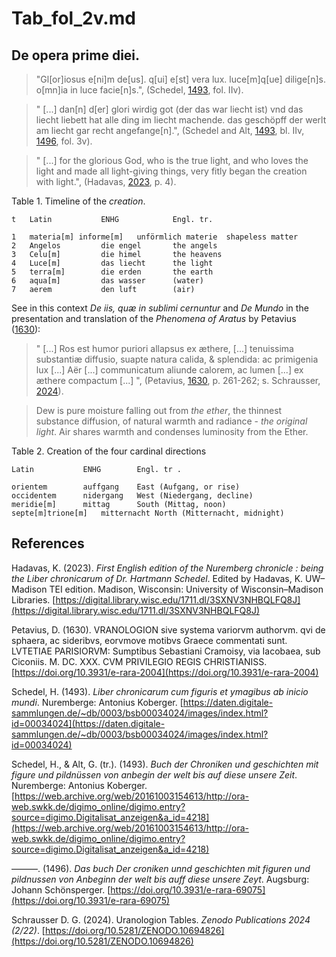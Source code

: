 # Tab_fol_2v.md

## De opera prime diei.

>"Gl[or]iosus e[ni]m de[us]. q[ui] e[st] vera lux. luce[m]q[ue] dilige[n]s. o[mn]ia in luce facie[n]s.", (Schedel, [1493](https://daten.digitale-sammlungen.de/~db/0003/bsb00034024/images/index.html?id=00034024), fol. IIv).

>" [...] dan[n] d[er] glori wirdig got (der das war liecht ist) vnd das liecht liebett hat alle ding im liecht machende. das geschöpff der werlt am liecht gar recht angefange[n].", (Schedel and Alt, [1493](https://web.archive.org/web/20161003154613/http://ora-web.swkk.de/digimo_online/digimo.entry?source=digimo.Digitalisat_anzeigen&a_id=4218), bl. IIv, [1496](https://doi.org/10.3931/e-rara-69075), fol. 3v).

>" [...] for the glorious God, who is the true light, and who loves the light and made all light-giving things, very fitly began the creation with light.", (Hadavas, [2023](https://digital.library.wisc.edu/1711.dl/3SXNV3NHBQLFQ8J), p. 4).

Table 1. Timeline of the *creation*.
~~~
t	Latin			ENHG			Engl. tr.

1	materia[m] informe[m]	unförmlich materie	shapeless matter
2	Angelos			die engel		the angels
3	Celu[m]			die himel		the heavens
4	Luce[m]			das liecht		the light
5	terra[m]		die erden		the earth
6	aqua[m]			das wasser		(water)
7	aerem			den luft		(air)
~~~

See in this context *De iis, quæ in sublimi cernuntur* and *De Mundo* in the presentation and translation of the *Phenomena of Aratus* by Petavius ​​([1630](https://doi.org/10.3931/e-rara-2004)):

>" [...] Ros est humor puriori allapsus ex æthere, [...] tenuissima substantiæ diffusio, suapte natura calida, & splendida: ac primigenia lux [...] Aër [...] communicatum aliunde calorem, ac lumen [...] ex æthere compactum [...] ", (Petavius, [1630](https://doi.org/10.3931/e-rara-2004), p. 261-262; s. Schrausser, [2024](https://doi.org/10.5281/ZENODO.10694826)).

>Dew is pure moisture falling out from *the ether*, the thinnest substance diffusion, of natural warmth and radiance - *the original light*. Air shares warmth and condenses luminosity from the Ether.

Table 2. Creation of the four cardinal directions
~~~
Latin			ENHG		Engl. tr .

orientem		auffgang	East (Aufgang, or rise)
occidentem		nidergang	West (Niedergang, decline)
meridie[m]		mittag		South (Mittag, noon)
septe[m]trione[m]	mitternacht	North (Mitternacht, midnight)
~~~

## References

Hadavas, K. (2023). *First English edition of the Nuremberg chronicle : being the Liber chronicarum of Dr. Hartmann Schedel*. Edited by Hadavas, K. UW–Madison TEI edition. Madison, Wisconsin: University of Wisconsin–Madison Libraries. [https://digital.library.wisc.edu/1711.dl/3SXNV3NHBQLFQ8J](https://digital.library.wisc.edu/1711.dl/3SXNV3NHBQLFQ8J)

Petavius, D. (1630). VRANOLOGION sive systema variorvm authorvm. qvi de sphaera, ac sideribvs, eorvmove motibvs Graece commentati sunt. LVTETIAE PARISIORVM: Sumptibus Sebastiani Cramoisy, via Iacobaea, sub Ciconiis. M. DC. XXX. CVM PRIVILEGIO REGIS CHRISTIANISS. [https://doi.org/10.3931/e-rara-2004](https://doi.org/10.3931/e-rara-2004)

Schedel, H. (1493). *Liber chronicarum cum figuris et ymagibus ab inicio mundi*. Nuremberge: Antonius Koberger. [https://daten.digitale-sammlungen.de/~db/0003/bsb00034024/images/index.html?id=00034024](https://daten.digitale-sammlungen.de/~db/0003/bsb00034024/images/index.html?id=00034024)

Schedel, H., & Alt, G. (tr.). (1493). *Buch der Chroniken und geschichten mit figure und pildnüssen von anbegin der welt bis auf diese unsere Zeit*. Nuremberge: Antonius Koberger.
[https://web.archive.org/web/20161003154613/http://ora-web.swkk.de/digimo_online/digimo.entry?source=digimo.Digitalisat_anzeigen&a_id=4218](https://web.archive.org/web/20161003154613/http://ora-web.swkk.de/digimo_online/digimo.entry?source=digimo.Digitalisat_anzeigen&a_id=4218)

———. (1496). *Das buch Der croniken unnd geschichten mit figuren und pildnussen von Anbeginn der welt bis auff diese unsere Zeyt*. Augsburg: Johann Schönsperger. [https://doi.org/10.3931/e-rara-69075](https://doi.org/10.3931/e-rara-69075) 

Schrausser D. G. (2024). Uranologion Tables. *Zenodo Publications 2024 (2/22)*. [https://doi.org/10.5281/ZENODO.10694826](https://doi.org/10.5281/ZENODO.10694826)
